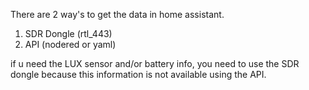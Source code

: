 There are 2 way's to get the data in home assistant.

1. SDR Dongle (rtl_443)
2. API (nodered or yaml)

if u need the LUX sensor and/or battery info, you need to use the SDR dongle because this information is not available using the API. 
